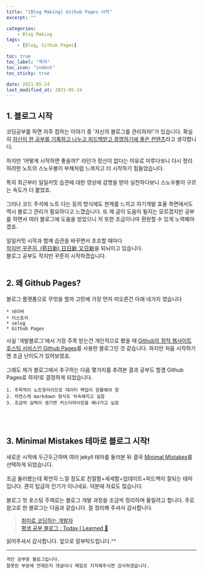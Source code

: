 ```yaml
---
title: "[Blog Making] Github Pages 시작"
excerpt: ""

categories:
    - Blog Making
tags:
    - [Blog, Github Pages]

toc: true
toc_label: "목차"
toc_icon: "indent"
toc_sticky: true

date: 2021-05-24
last_modified_at: 2021-05-24
---
```

## 1. 블로그 시작

코딩공부를 하면 자주 접하는 이야기 중 '자신의 블로그를 관리하자!'가 있습니다. 확실히 <u>자신이 한 공부를 기록하고 나누고 피드백받고 증명하기에 좋은 컨텐츠</u>라고 생각합니다.
<br/><br/>
하지만 '어떻게 시작하면 좋을까?' 라던가 정신이 없다는 이유로 미루다보니 다시 정리하려한 노트의 스노우볼이 부채처럼 느껴지고 더 시작하기 힘들었습니다.
<br/><br/>
특히 최근부터 일일커밋 습관에 대한 영상에 감명을 받아 실천하다보니 스노우볼이 구르는 속도가 더 붙었죠. 
<br/><br/>
그러나 코드 주석에 노트 다는 등의 방식에도 한계를 느끼고 자기개발 효율 측면에서도 역시 블로그 관리가 필요하다고 느꼈습니다. 또 제 글이 도움이 될지는 모르겠지만 공부를 하면서 여러 블로그에 도움을 받았으니 저 또한 조금이나마 환원할 수 있게 노력해야겠죠.
<br/><br/>
일일커밋 시작과 함께 습관을 바꾸면서 초조할 때마다 <br/>
<u>작지만 꾸준히, (苟日新) 日日新 又日新</u>을 되뇌이고 있습니다. <br/>
블로그 공부도 작지만 꾸준히 시작하겠습니다.
<br/><br/>
## 2. 왜 Github Pages?

블로그 플랫폼으로 무엇을 할까 고민에 가장 먼저 떠오른건 아래 네가지 였습니다<br/>
```
* 네이버
* 티스토리
* velog
* Github Pages
```
사실 '개발블로그'에서 가장 주목 받는건 개인적으로 봤을 때 <u>Github의 정적 웹사이트 호스팅 서비스인 Github Pages</u>를 사용한 블로그인 것 같습니다. 하지만 처음 시작하기엔 조금 난이도가 있어보였죠.
<br/><br/>
그래도 제가 블로그에서 추구하는 다음 몇가지를 추려본 결과 공부도 할겸 Github Pages로 하자!로 결정하게 되었습니다.
```
1. 주목적이 노트정리이므로 데이터 백업이 원활해야 함
2. 자연스레 markdown 형식도 익숙해지고 싶음
3. 조금씩 실력이 생기면 커스터마이징을 해나가고 싶음
```
<br/><br/>

## 3. Minimal Mistakes 테마로 블로그 시작!

새로운 시작에 두근두근하며 여러 jekyll 테마를 둘러본 뒤 결국 
[Minimal Mistakes](https://github.com/mmistakes/minimal-mistakes)를 선택하게 되었습니다.
<br/><br/>
조금 둘러봤는데 확연히 느낄 정도로 친절함+세세함+업데이트+피드백이 잘되는 테마입니다. 괜히 탑급의 인기가 이니네요. 덕분에 자료도 많습니다.
<br/><br/>
블로그 첫 포스팅 주제로는 블로그 개발 과정을 조금씩 정리하며 올릴려고 합니다. 주로 참고로 한 블로그는 다음과 같습니다. 잘 정리해 주셔서 감사합니다.  

>[취미로 코딩하는 개발자](https://devinlife.com/howto/)  
[평생 공부 블로그 : Today I Learned‍ 🌙](https://ansohxxn.github.io/categories/blog)  
  

읽어주셔서 감사합니다.
앞으로 잘부탁드립니다.^^  

***

```
개인 공부용 블로그입니다.
잘못된 부분에 언제든지 댓글이나 메일로 지적해주시면 감사하겠습니다.
```